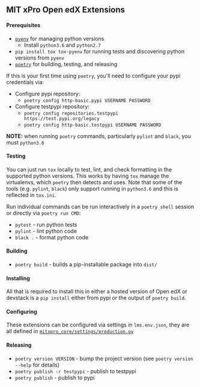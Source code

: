 
MIT xPro Open edX Extensions
---


#### Prerequisites

- [`pyenv`](https://github.com/pyenv/pyenv#installation) for managing python versions
  - Install `python3.6` and `python2.7`
- `pip install tox tox-pyenv` for running tests and discovering python versions from `pyenv`
- [`poetry`](https://poetry.eustace.io/docs/#installation) for building, testing, and releasing

If this is your first time using `poetry`, you'll need to configure your pypi credentials via:
- Configure pypi repository:
  - `poetry config http-basic.pypi USERNAME PASSWORD`
- Configure testpypi repository:
  - `poetry config repositories.testpypi https://test.pypi.org/legacy`
  - `poetry config http-basic.testpypi USERNAME PASSWORD`

**NOTE:** when running `poetry` commands, particularly `pylint` and `black`, you must `python3.6`

#### Testing

You can just run `tox` locally to test, lint, and check formatting in the supported python versions. This works by having `tox` manage the virtualenvs, which `poetry` then detects and uses. Note that some of the tools (e.g. `pylint`, `black`) only support running in `python3.6` and this is reflected in `tox.ini`.

Run individual commands can be run interactively in a `poetry shell` session or directly via `poetry run CMD`:

- `pytest` - run python tests
- `pylint` - lint python code
- `black .` - format python code

#### Building

- `poetry build` - builds a pip-installable package into `dist/`


#### Installing

All that is required to install this in either a hosted version of Open edX or devstack is a `pip install` either from pypi or the output of `poetry build`.


#### Configuring

These extensions can be configured via settings in `lms.env.json`, they are all defined in [`mitxpro_core/settings/production.py`](mitxpro_core/settings/production.py)


#### Releasing

- `poetry version VERSION` - bump the project version (see `poetry version --help` for details)
- `poetry publish -r testpypi` - publish to testpypi
- `poetry publish` - publish to pypi
